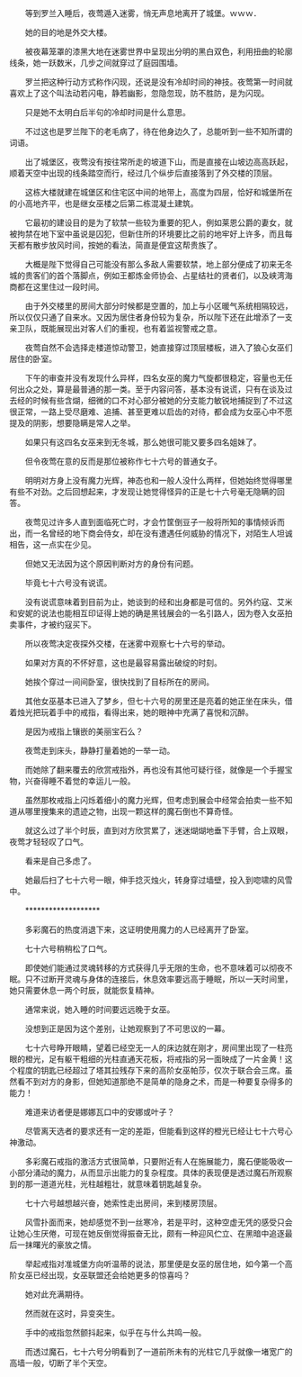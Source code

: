 　　等到罗兰入睡后，夜莺遁入迷雾，悄无声息地离开了城堡。ｗｗｗ．

　　她的目的地是外交大楼。

　　被夜幕笼罩的漆黑大地在迷雾世界中呈现出分明的黑白双色，利用扭曲的轮廓线条，她一跃数米，几步之间就穿过了庭园围墙。

　　罗兰把这种行动方式称作闪现，还说是没有冷却时间的神技。夜莺第一时间就喜欢上了这个叫法动若闪电，静若幽影，忽隐忽现，防不胜防，是为闪现。

　　只是她不太明白后半句的冷却时间是什么意思。

　　不过这也是罗兰陛下的老毛病了，待在他身边久了，总能听到一些不知所谓的词语。

　　出了城堡区，夜莺没有按往常所走的坡道下山，而是直接在山坡边高高跃起，顺着天空中出现的线条踏空而行，经过几个纵步后直接落到了外交楼的顶层。

　　这栋大楼就建在城堡区和住宅区中间的地带上，高度为四层，恰好和城堡所在的小高地齐平，也是继女巫楼之后第二栋混凝土建筑。

　　它最初的建设目的是为了软禁一些较为重要的犯人，例如莱恩公爵的妻女，就被拘禁在地下室中虽说是囚犯，但新住所的环境要比之前的地牢好上许多，而且每天都有散步放风时间，按她的看法，简直是便宜这帮贵族了。

　　大概是陛下觉得自己可能没有那么多敌人需要软禁，地上部分便成了初来无冬城的贵客们的首个落脚点，例如王都炼金师协会、占星结社的贤者们，以及峡湾海商都在这里住过一段时间。

　　由于外交楼里的房间大部分时候都是空置的，加上与小区暖气系统相隔较远，所以仅仅只通了自来水。又因为居住者身份较为复杂，所以陛下还在此增添了一支亲卫队，既能展现出对客人们的重视，也有着监视警戒之意。

　　夜莺自然不会选择走楼道惊动警卫，她直接穿过顶层楼板，进入了狼心女巫们居住的卧室。

　　下午的审查并没有发现什么异样，四名女巫的魔力气旋都很稳定，容量也无任何出众之处，算是最普通的那一类。至于内容问答，基本没有说谎，只有在谈及过去经的时候有些含煳，细微的口不对心部分被她的分支能力敏锐地捕捉到了不过这很正常，一路上受尽磨难、追捕、甚至更难以启齿的对待，都会成为女巫心中不愿提及的阴影，想要隐瞒是常人之举。

　　如果只有这四名女巫来到无冬城，那么她很可能又要多四名姐妹了。

　　但令夜莺在意的反而是那位被称作七十六号的普通女子。

　　明明对方身上没有魔力光辉，神态也和一般人没什么两样，但她始终觉得哪里有些不对劲。之后回想起来，才发现让她觉得怪异的正是七十六号毫无隐瞒的回答。

　　夜莺见过许多人直到面临死亡时，才会竹筐倒豆子一般将所知的事情倾诉而出，而一名曾经的地下商会侍女，却在没有遭遇任何威胁的情况下，对陌生人坦诚相告，这一点实在少见。

　　但她又无法因为这个原因判断对方的身份有问题。

　　毕竟七十六号没有说谎。

　　没有说谎意味着到目前为止，她谈到的经和出身都是可信的。另外约寇、艾米和安妮的说法也能相互印证得上她的确是黑钱展会的一名引路人，因为卷入女巫拍卖事件，才被约寇买下。

　　所以夜莺决定夜探外交楼，在迷雾中观察七十六号的举动。

　　如果对方真的不怀好意，这也是最容易露出破绽的时刻。

　　她挨个穿过一间间卧室，很快找到了目标所在的房间。

　　其他女巫基本已进入了梦乡，但七十六号的房里还是亮着的她正坐在床头，借着烛光把玩着手中的戒指，看得出来，她的眼神中充满了喜悦和沉醉。

　　是因为戒指上镶嵌的美丽宝石么？

　　夜莺走到床头，静静打量着她的一举一动。

　　而她除了翻来覆去的欣赏戒指外，再也没有其他可疑行径，就像是一个手握宝物，兴奋得睡不着觉的幸运儿一般。

　　虽然那枚戒指上闪烁着细小的魔力光辉，但考虑到展会中经常会拍卖一些不知道从哪里搜集来的遗迹之物，出现一颗这样的魔石倒也不算奇怪。

　　就这么过了半个时辰，直到对方欣赏累了，迷迷煳煳地垂下手臂，合上双眼，夜莺才轻轻叹了口气。

　　看来是自己多虑了。

　　她最后扫了七十六号一眼，伸手捻灭烛火，转身穿过墙壁，投入到唿啸的风雪中。

　　*******************

　　多彩魔石的热度消退下来，这证明使用魔力的人已经离开了卧室。

　　七十六号稍稍松了口气。

　　即使她们能通过灵魂转移的方式获得几乎无限的生命，也不意味着可以彻夜不眠。只不过断开灵魂与身体的连接后，休息效率要远高于睡眠，所以一天时间里，她只需要休息一两个时辰，就能恢复精神。

　　通常来说，她入睡的时间要远远晚于女巫。

　　没想到正是因为这个差别，让她观察到了不可思议的一幕。

　　七十六号睁开眼睛，望着已经空无一人的床边就在刚才，房间里出现了一柱亮眼的橙光，足有躯干粗细的光柱直通天花板，将戒指的另一面映成了一片金黄！这个程度的钥匙已经超过了塔其拉残存下来的高阶女巫帕莎，仅次于联合会三席。虽然看不到对方的身影，但她知道那绝不是简单的隐身之术，而是一种要复杂得多的能力！

　　难道来访者便是娜娜瓦口中的安娜或叶子？

　　尽管离天选者的要求还有一定的差距，但能看到这样的橙光已经让七十六号心神激动。

　　多彩魔石戒指的激活方式很简单，只要附近有人在施展能力，魔石便能吸收一小部分涌动的魔力，从而显示出能力的复杂程度。具体的表现便是透过魔石所观察到的那一道道光柱，光柱越粗壮，就意味着钥匙越复杂。

　　七十六号越想越兴奋，她索性走出房间，来到楼房顶层。

　　风雪扑面而来，她却感觉不到一丝寒冷，若是平时，这种空虚无凭的感受只会让她心生厌倦，可现在她反倒觉得振奋无比，颇有一种迎风伫立、在黑暗中追逐最后一抹曙光的豪放之情。

　　举起戒指对准城堡方向听温蒂的说法，那里便是女巫的居住地，如今第一个高阶女巫已经出现，女巫联盟还会给她更多的惊喜吗？

　　她对此充满期待。

　　然而就在这时，异变突生。

　　手中的戒指忽然颤抖起来，似乎在与什么共鸣一般。

　　而透过魔石，七十六号分明看到了一道前所未有的光柱它几乎就像一堵宽广的高墙一般，切断了半个天空。
